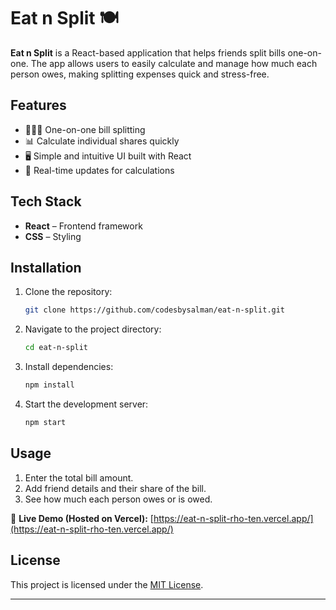 # Eat n Split 🍽️
**Eat n Split** is a React-based application that helps friends split bills one-on-one. The app allows users to easily calculate and manage how much each person owes, making splitting expenses quick and stress-free.

## Features
- 🧑‍🤝‍🧑 One-on-one bill splitting
- 📊 Calculate individual shares quickly
- 🖥️ Simple and intuitive UI built with React
- 🔄 Real-time updates for calculations

## Tech Stack
- **React** – Frontend framework
- **CSS** – Styling

## Installation
1. Clone the repository:
   ```sh
   git clone https://github.com/codesbysalman/eat-n-split.git
   ```
2. Navigate to the project directory:
   ```sh
   cd eat-n-split
   ```
3. Install dependencies:
   ```sh
   npm install
   ```
4. Start the development server:
   ```sh
   npm start
   ```

## Usage
1. Enter the total bill amount.
2. Add friend details and their share of the bill.
3. See how much each person owes or is owed.

🔗 **Live Demo (Hosted on Vercel):**
 [https://eat-n-split-rho-ten.vercel.app/](https://eat-n-split-rho-ten.vercel.app/)


## License
This project is licensed under the [MIT License](LICENSE).

---
